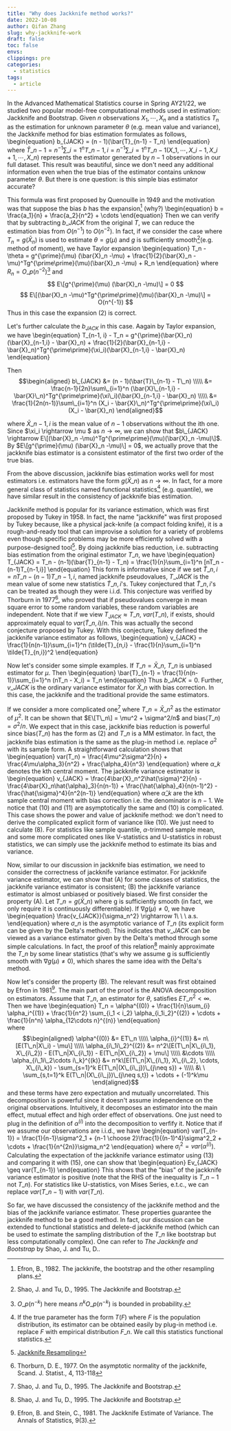 ```yaml
---
title: "Why does Jackknife method works?"
date: 2022-10-08
author: Qifan Zhang
slug: why-jackknife-work
draft: false
toc: false
envs: 
clippings: pre
categories:
  - statistics
tags:
  - article
---
```


In the Advanced Mathematical Statistics course in Spring AY21/22, we studied two popular model-free computational methods used in estimation: Jackknife and Bootstrap. Given $n$ observations $X_1,\cdots, X_n$ and a statistics $T_n$ as the estimation for unknown parameter $\theta$ (e.g. mean value and variance), the Jackknife method for bias estimation formulates as follows,
\begin{equation}
b_{JACK} = (n - 1)(\bar{T}_{n-1} - T_n) 
\end{equation}
where $\bar{T}\_{n-1} = n^{-1}\sum\_{i=1}^n T\_{n-1,i} = n^{-1}\sum\_{i=1}^n T\_{n-1}(X\_1,\cdots,X\_{i-1},X\_{i+1},\cdots,X\_n)$ represents the estimator generated by $n-1$ observations in our full dataset. This result was beautiful, since we don't need any additional information even when the true bias of the estimator contains unknow parameter $\theta$. But there is one question: is this simple bias estimator accurate? 

This formula was first proposed by Quenouille in 1949 and the motivation was that suppose the bias $b$ has the expansion[^1] (why?)
\begin{equation}
b = \frac{a_1}{n} + \frac{a_2}{n^2} + \cdots
\end{equation}
Then we can verify that by subtracting $b\_{JACK}$ from the original $T$, we can reduce the estimation bias from $O(n^{-1})$ to $O(n^{-2})$. In fact, if we consider the case where $T_n=g(\bar{X}_n)$ is used to estimate $\theta=g(\mu)$ and $g$ is sufficiently smooth[^2](e.g. method of moment), we have Taylor expansion
\begin{equation}
T\_n - \theta = g^{\prime}(\mu) (\bar{X}_n -\mu) + \frac{1}{2}(\bar{X}_n -\mu)^Tg^{\prime\prime}(\mu)(\bar{X}_n -\mu) + R\_n
\end{equation} 
where $R_n=O\_{p}(n^{-2})$[^3] and
$$ E\[g^{\prime}(\mu) (\bar{X}_n -\mu)\] = 0 $$
$$ E\[(\bar{X}_n -\mu)^Tg^{\prime\prime}(\mu)(\bar{X}_n -\mu)\] = O(n^{-1}) $$
Thus in this case the expansion $(2)$ is correct. 

Let's further calculate the $b_{JACK}$ in this case. Aagain by Taylor expansion, we have 
\begin{equation}
T\_{n-1, i} - T\_n = g^{\prime}(\bar{X}\_n)(\bar{X}\_{n-1,i} - \bar{X}\_n) + \frac{1}{2}(\bar{X}\_{n-1,i} - \bar{X}\_n)^Tg^{\prime\prime}(\xi\_i)(\bar{X}_{n-1,i} - \bar{X}_n)
\end{equation}

Then 
$$\begin{aligned} b\_{JACK} &= (n - 1)(\bar{T}\_{n-1} - T\_n) \\\\\
&= \frac{n-1}{2n}\sum\_{i=1}^n (\bar{X}\_{n-1,i} - \bar{X}\_n)^Tg^{\prime\prime}(\xi\_i)(\bar{X}_{n-1,i} - \bar{X}_n) \\\\\
&= \frac{1}{2n(n-1)}\sum\_{i=1}^n (X_i - \bar{X}\_n)^Tg^{\prime\prime}(\xi\_i)(X_i - \bar{X}_n) \end{aligned}$$

where $\bar{X}\_{n-1,i}$ is the mean value of $n-1$ observations without the ith one. Since 
$\xi\_i \rightarrow \mu $ as $n \rightarrow \infty$, we can show that $b\_{JACK} \rightarrow E\[(\bar{X}_n -\mu)^Tg^{\prime\prime}(\mu)(\bar{X}_n -\mu)\]$. By $E\[g^{\prime}(\mu) (\bar{X}_n -\mu)\] = 0$, we actually prove that the jackknife bias estimator is a consistent estimator of the first two order of the true bias. 

From the above discussion, jackknife bias estimation works well for most estimators i.e. estimators have the form $g(\bar{X}\_n)$ as $n\rightarrow \infty$. In fact, for a more general class of statistics named functional statistics[^4] (e.g. quantile), we have similar result in the consistency of jackknife bias estimation. 

Jackknife method is popular for its variance estimation, which was first proposed by Tukey in 1958. In fact, the name "jackknife" was first proposed by Tukey because, like a physical jack-knife (a compact folding knife), it is a rough-and-ready tool that can improvise a solution for a variety of problems even though specific problems may be more efficiently solved with a purpose-designed tool[^5]. By doing jackknife bias reduction, i.e. subtracting bias estimation from the original estimator $T\_n$, we have
\begin{equation}
T_{JACK} = T_n - (n-1)(\bar{T}\_{n-1} - T_n) = \frac{1}{n}\sum_{i=1}^n [nT_n - (n-1)T_{n-1,i}]
\end{equation}
This form is informative since if we set $\tilde{T}\_{n,i} = nT\_n - (n-1)T\_{n-1,i}$, named jackknife pseudovalues, $T\_{JACK}$ is the mean value of some new statistics $\tilde{T}\_{n,i}$'s. Tukey conjectured that $\tilde{T}\_{n,i}$'s can be treated as though they were i.i.d. This conjecture was verified by Thorburn in 1977[^6], who proved that if pseudovalues converge in mean square error to some random variables, these random variables are independent. Note that if we view $T_{JACK}\approx T\_n$, $var(T\_n)$, if exists, should approximately equal to $var(\tilde{T}\_{n,i})/n$. This was actually the second conjecture proposed by Tukey. With this conjecture, Tukey defined the jackknife variance estimator as follows,
\begin{equation}
    v_{JACK} = \frac{1}{n(n-1)}\sum_{i=1}^n (\tilde{T}\_{n,i} - \frac{1}{n}\sum_{i=1}^n \tilde{T}_{n,i})^2
\end{equation}

Now let's consider some simple examples. If $T\_n = \bar{X}\_n$, $T\_n$ is unbiased estimator for $\mu$. Then 
\begin{equation}
\bar{T}_{n-1} = \frac{1}{n(n-1)}\sum\_{i=1}^n (nT\_n - X\_i) = T\_n
\end{equation} 
Thus $b\_{JACK} = 0$. Further, $v\_{JACK}$ is the ordinary variance estimator for $\bar{X}\_n$ with bias correction. In this case, the jackknife and the traditional provide the same estimators. 

If we consider a more complicated one[^2] where $T\_n = \bar{X}\_n^2$ as the estimator of $\mu^2$. It can be shown that $E\[T\_n\] = \mu^2 + \sigma^2/n$ and bias$(T\_n) = \sigma^2/n$. We expect that in this case, jackknife bias reduction is powerful since bias$(T\_n)$ has the form as $(2)$ and $T\_n$ is a MM estimator. In fact, the jackknife bias estimation is the same as the plug-in method i.e. replace $\sigma^2$ with its sample form. A straightforward calculation shows that 
\begin{equation}
var(T\_n) = \frac{4\mu^2\sigma^2}{n} + \frac{4\mu\alpha_3}{n^2} + \frac{\alpha\_4}{n^3}
\end{equation}
where $\alpha\_k$ denotes the kth central moment. The jackknife variance estimator is
\begin{equation}
v_{JACK} = \frac{4\bar{X}\_n^2\hat{\sigma}^2}{n} - \frac{4\bar{X}\_n\hat{\alpha}\_3}{n(n-1)} + \frac{\hat{\alpha}\_4}{n(n-1)^2} - \frac{\hat{\sigma}^4}{n^2(n-1)}
\end{equation}
where $\hat{\alpha}\_k$ are the kth sample central moment with bias correction i.e. the denominator is $n - 1$. We notice that $(10)$ and $(11)$ are asymptotically the same and $(10)$ is complicated. This case shows the power and value of jackknife method: we don't need to derive the complicated explicit form of variance like $(10)$. We just need to calculate $(8)$. For statistics like sample quantile, $\alpha$-trimmed sample mean, and some more complicated ones like V-statistics and U-statistics in robust statistics, we can simply use the jackknife method to estimate its bias and variance. 

Now, similar to our discussion in jackknife bias estimation, we need to consider the correctness of jackknife variance estimator. For jackknife variance estimator, we can show that (A) for some classes of statistics, the jackknife variance estimator is consistent; (B) the jackknife variance estimator is almost unbiased or positively biased. We first consider the property (A). Let $T\_n = g(\bar{X}\_n)$ where g is sufficiently smooth (in fact, we only require it is continuously differentiable). If $\nabla g (\mu) \neq 0$, we have
\begin{equation}
\frac{v\_{JACK}}{\sigma\_n^2} \rightarrow 1\ \ \ a.s.
\end{equation} 
where $\sigma\_n$ is the asymptotic variance of $T\_n$ (its explicit form can be given by the Delta's method). This indicates that $v\_{JACK}$ can be viewed as a variance estimator given by the Delta's method through some simple calculations. In fact, the proof of this relation[^2] mainly approximate the $T\_n$ by some linear statistics (that's why we assume g is sufficiently smooth with $\nabla g (\mu) \neq 0$), which shares the same idea with the Delta's method. 

Now let's consider the property (B). The relevant result was first obtained by Efron in 1981[^7]. The main part of the proof is the ANOVA decomposition on estimators. Assume that $T\_n$, an estimator for $\theta$, satisfies $ET\_n^2 < \infty$. Then we have
\begin{equation}
T\_n = \alpha^{(0)} + \frac{1}{n}\sum_{i} \alpha_i^{(1)} + \frac{1}{n^2} \sum_{i\_1 < i\_2} \alpha\_{i\_1i\_2}^{(2)} + \cdots + \frac{1}{n^n} \alpha_{12\cdots n}^{(n)} 
\end{equation}  
where 
$$\begin{aligned} \alpha^{(0)} &= ET\_n \\\\\
\alpha_{i}^{(1)} &= n\[E(T\_n|X\_i) - \mu\] \\\\\
\alpha_{i\_1i\_2}^{(2)} &= n^2\[E(T\_n|X\_{i\_1}, X\_{i\_2}) - E(T\_n|X\_{i\_1}) - E(T\_n|X\_{i\_2}) + \mu\] \\\\\
&\cdots \\\\\
\alpha_{i\_1i\_2\cdots i\_k}^{(k)} &= n^k\[E(T\_n|X\_{i\_1}, X\_{i\_2}, \cdots, X\_{i\_k}) -  \sum_{s=1}^k E(T\_n|(X\_{i\_j})\_{j\neq s}) + \\\\\
&\ \ \sum_{s,t=1}^k E(T\_n|(X\_{i\_j})\_{j\neq s,t}) + \cdots + (-1)^k\mu \end{aligned}$$
and these terms have zero expectation and mutually uncorrelated. This decomposition is powerful since it doesn't assume independence on the original observations. Intuitively, it decomposes an estimator into the main effect, mutual effect and high order effect of observations. One just need to plug in the definition of $\alpha^{(i)}$ into the decomposition to verfify it. Notice that if we assume our observations are i.i.d., we have
\begin{equation}
var(T\_{n-1}) = \frac{1}{n-1}\sigma^2\_1 + {n-1 \choose 2}\frac{1}{(n-1)^4}\sigma^2\_2 + \cdots + \frac{1}{n^{2n}}\sigma_n^2
\end{equation}
where $\sigma_i^2 = var(\alpha^{(i)})$. Calculating the expectation of the jackknife variance estimator using $(13)$ and comparing it with $(15)$, one can show that
\begin{equation}
Ev_{JACK} \geq var(T\_{n-1})
\end{equation}
This shows that the "bias" of the jackknife variance estimator is positive (note that the RHS of the inequality is $T\_{n-1}$ not $T\_{n}$). For statistics like U-statistics, von Mises Series, e.t.c., we can replace $var(T\_{n-1})$ with $var(T\_{n})$.

So far, we have discussed the consistency of the jackknife method and the bias of the jackknife variance estimator. These properties guarantee the jackknife method to be a good method. In fact, our discussion can be extended to functional statistics and delete-d jackknife method (which can be used to estimate the sampling distribution of the $T\_n$ like bootstrap but less computationally complex). One can refer to *The Jackknife and Bootstrap* by Shao, J. and Tu, D..

[^1]: Efron, B., 1982. The jackknife, the bootstrap and the other resampling plans. 
[^2]: Shao, J. and Tu, D., 1995. The Jackknife and Bootstrap.
[^3]: $O\_p(n^{-k})$ here means $n^kO\_p(n^{-k})$ is bounded in probability.
[^4]: If the true parameter has the form $T(F)$ where $F$ is the population distribution, its estimator can be obtained easily by plug-in method i.e. replace $F$ with  empirical distribution $F\_n$. We call this statistics functional statistics. 
[^5]: [Jackknife Resampling](https://en.wikipedia.org/wiki/Jackknife_resampling)
[^6]: Thorburn, D. E., 1977. On the asymptotic normality of the jackknife, Scand. J. Statist., 4, 113-118
[^7]: Efron, B. and Stein, C., 1981. The Jackknife Estimate of Variance. The Annals of Statistics, 9(3).